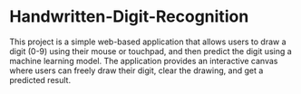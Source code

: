 # Handwritten-Digit-Recognition
This project is a simple web-based application that allows users to draw a digit (0-9) using their mouse or touchpad, and then predict the digit using a machine learning model. The application provides an interactive canvas where users can freely draw their digit, clear the drawing, and get a predicted result.
